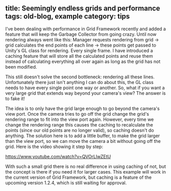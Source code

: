 title: Seemingly endless grids and performance
tags: old-blog, example
category: tips
---

I've been dealing with performance in Grid Framework recently and added a
feature that will keep the Garbage Collector from going crazy. Until now
rendering always went like this: Manager requests rendering from grid -> grid
calculates the end points of each line -> these points get passed to Unity's GL
class for rendering. Every single frame. I have introduced a caching feature
that will store all the calculated points and reuse them instead of calculating
everything all over again as long as the grid has not been modified.

This still doesn't solve the second bottleneck: rendering all these lines.
Unfortunately there just isn't anything I can do about this, the GL class needs
to have every single point one way or another. So, what if you want a very
large grid that extends way beyond your camera's view? The answer is to fake
it!

The idea is to only have the grid large enough to go beyond the camera's view
port. Once the camera tries to go off the grid change the grid's rendering
range to fit into the view port again. However, every time we change the
rendering range this causes the caching to recalculate the points (since our
old points are no longer valid), so caching doesn't do anything. The solution
here is to add a little buffer, to make the grid larger than the view port, so
we can move the camera a bit without going off the grid. Here is the video
showing it step by step:

https://www.youtube.com/watch?v=QVOrLlwZEtU

With such a small grid there is no real difference in using caching of not, but
the concept is there if you need it for larger cases. This example will work in
the current version of Grid Framework, but caching is a feature of the upcoming
version 1.2.4, which is still waiting for approval.
